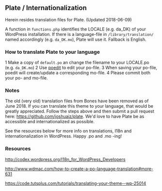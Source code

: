 ## Plate / Internationalization

Herein resides translation files for Plate. (Updated 2018-06-09)

A function in `functions.php` identifies the LOCALE (e.g. da_DK) of your WordPress installation. If there is a language-file in `/library/translation/` named accordingly (e.g. `da_DK.mo`), Plate will use it. Fallback is English.

### How to translate Plate to your language

  1 Make a copy of `default.po` an change the filename to your LOCALE.po (e.g. `da_DK.mo`)
  2 Use [poedit](http://www.poedit.net/ "home of poedit") to edit your po-file.
  3 When saving your po-file, poedit will create/update a corresponding mo-file.
  4 Please commit both your po- and mo-file.

### Notes
The old (very old) translation files from Bones have been removed as of June 2018. If you can translate this theme to your language, that would be greatly appreciated. Follow the steps above and then submit a pull request here: https://github.com/joshuaiz/plate. We'd love to have Plate be as accessible and internationalized as possible.

See the resources below for more info on translations, I18n and internationalization in WordPress. Happy .po and .mo -ing!

### Resources

http://codex.wordpress.org/I18n_for_WordPress_Developers

http://www.wdmac.com/how-to-create-a-po-language-translation#more-631

https://code.tutsplus.com/tutorials/translating-your-theme--wp-25014
